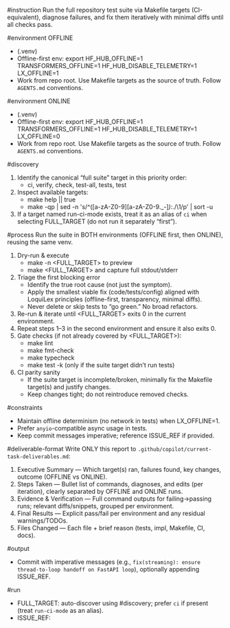 #instruction
Run the full repository test suite via Makefile targets (CI-equivalent), diagnose failures, and fix them iteratively with minimal diffs until all checks pass.

#environment OFFLINE
- (.venv)
- Offline-first env: export HF_HUB_OFFLINE=1 TRANSFORMERS_OFFLINE=1 HF_HUB_DISABLE_TELEMETRY=1 LX_OFFLINE=1
- Work from repo root. Use Makefile targets as the source of truth. Follow `AGENTS.md` conventions.

#environment ONLINE
- (.venv)
- Offline-first env: export HF_HUB_OFFLINE=1 TRANSFORMERS_OFFLINE=1 HF_HUB_DISABLE_TELEMETRY=1 LX_OFFLINE=0
- Work from repo root. Use Makefile targets as the source of truth. Follow `AGENTS.md` conventions.

#discovery
1) Identify the canonical “full suite” target in this priority order:
   - ci, verify, check, test-all, tests, test
2) Inspect available targets:
   - make help || true
   - make -qp | sed -n 's/^\([a-zA-Z0-9][a-zA-Z0-9._-]*\):.*/\1/p' | sort -u
3) If a target named run-ci-mode exists, treat it as an alias of `ci` when selecting FULL_TARGET (do not run it separately “first”).

#process
Run the suite in BOTH environments (OFFLINE first, then ONLINE), reusing the same venv.
1) Dry-run & execute
   - make -n <FULL_TARGET> to preview
   - make <FULL_TARGET> and capture full stdout/stderr
2) Triage the first blocking error
   - Identify the true root cause (not just the symptom).
   - Apply the smallest viable fix (code/tests/config) aligned with LoquiLex principles (offline-first, transparency, minimal diffs).
   - Never delete or skip tests to “go green.” No broad refactors.
3) Re-run & iterate until <FULL_TARGET> exits 0 in the current environment.
4) Repeat steps 1–3 in the second environment and ensure it also exits 0.
5) Gate checks (if not already covered by <FULL_TARGET>):
   - make lint
   - make fmt-check
   - make typecheck
   - make test -k (only if the suite target didn’t run tests)
6) CI parity sanity
   - If the suite target is incomplete/broken, minimally fix the Makefile target(s) and justify changes.
   - Keep changes tight; do not reintroduce removed checks.

#constraints
- Maintain offline determinism (no network in tests) when LX_OFFLINE=1.
- Prefer `anyio`-compatible async usage in tests.
- Keep commit messages imperative; reference ISSUE_REF if provided.

#deliverable-format
Write ONLY this report to `.github/copilot/current-task-deliverables.md`:
1. Executive Summary — Which target(s) ran, failures found, key changes, outcome (OFFLINE vs ONLINE).
2. Steps Taken — Bullet list of commands, diagnoses, and edits (per iteration), clearly separated by OFFLINE and ONLINE runs.
3. Evidence & Verification — Full command outputs for failing→passing runs; relevant diffs/snippets, grouped per environment.
4. Final Results — Explicit pass/fail per environment and any residual warnings/TODOs.
5. Files Changed — Each file + brief reason (tests, impl, Makefile, CI, docs).

#output
- Commit with imperative messages (e.g., `fix(streaming): ensure thread-to-loop handoff on FastAPI loop`), optionally appending ISSUE_REF.

#run
- FULL_TARGET: auto-discover using #discovery; prefer `ci` if present (treat `run-ci-mode` as an alias).
- ISSUE_REF: <optional>
